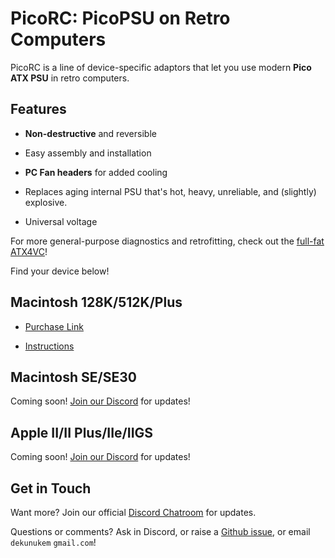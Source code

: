 # PicoRC: PicoPSU on Retro Computers

PicoRC is a line of device-specific adaptors that let you use modern **Pico ATX PSU** in retro computers.

## Features

* **Non-destructive** and reversible

* Easy assembly and installation

* **PC Fan headers** for added cooling 

* Replaces aging internal PSU that's hot, heavy, unreliable, and (slightly) explosive.

* Universal voltage

For more general-purpose diagnostics and retrofitting, check out the [full-fat ATX4VC](https://github.com/dekuNukem/ATX4VC)!

Find your device below!

## Macintosh 128K/512K/Plus

* [Purchase Link](https://www.tindie.com/products/28754/)

* [Instructions](og_mac.md)

## Macintosh SE/SE30

Coming soon! [Join our Discord](https://discord.gg/T9uuFudg7j) for updates!

## Apple II/II Plus/IIe/IIGS

Coming soon! [Join our Discord](https://discord.gg/T9uuFudg7j) for updates!

## Get in Touch

Want more? Join our official [Discord Chatroom](https://discord.gg/T9uuFudg7j) for updates.

Questions or comments? Ask in Discord, or raise a [Github issue](https://github.com/dekuNukem/ATX4VC/issues), or email `dekunukem` `gmail.com`!


